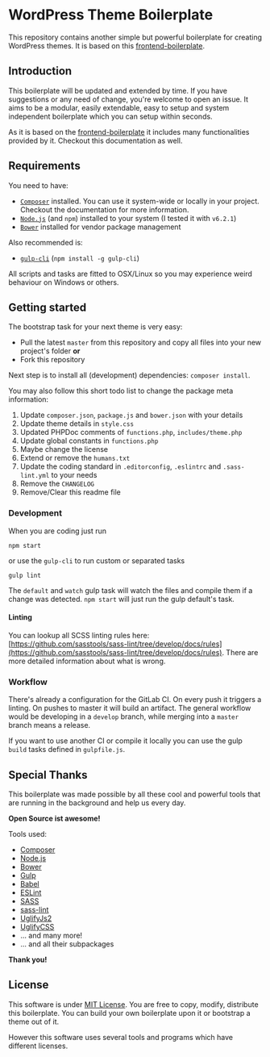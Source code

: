 # WordPress Theme Boilerplate
This repository contains another simple but powerful boilerplate for creating WordPress themes. 
It is based on this [frontend-boilerplate](https://gitlab.com/jdoubleu/frontend-boilerplate). 

## Introduction
This boilerplate will be updated and extended by time. If you have suggestions or any need of change, you're welcome to open an issue.
It aims to be a modular, easily extendable, easy to setup and system independent boilerplate which you can setup within seconds.

As it is based on the [frontend-boilerplate](https://gitlab.com/jdoubleu/frontend-boilerplate) it includes many functionalities provided by it.
Checkout this documentation as well.

## Requirements
You need to have:
* [`Composer`](https://getcomposer.org/) installed. You can use it system-wide or locally in your project. Checkout the documentation for more information.
* [`Node.js`](https://nodejs.org/) (and `npm`) installed to your system (I tested it with `v6.2.1`)
* [`Bower`](https://bower.io/) installed for vendor package management

Also recommended is:
* [`gulp-cli`](https://www.npmjs.com/package/gulp-cli) (`npm install -g gulp-cli`)
  
All scripts and tasks are fitted to OSX/Linux so you may experience weird behaviour on Windows or others.

## Getting started
The bootstrap task for your next theme is very easy:
* Pull the latest `master` from this repository and copy all files into your new project's folder **or**
* Fork this repository

Next step is to install all (development) dependencies: `composer install`.

You may also follow this short todo list to change the package meta information:
1. Update `composer.json`, `package.js` and `bower.json` with your details
2. Update theme details in `style.css`
3. Updated PHPDoc comments of `functions.php`, `includes/theme.php`
4. Update global constants in `functions.php`
5. Maybe change the license
6. Extend or remove the `humans.txt`
7. Update the coding standard in `.editorconfig`, `.eslintrc` and `.sass-lint.yml` to your needs
8. Remove the `CHANGELOG`
9. Remove/Clear this readme file

### Development
When you are coding just run
```
npm start
```
or use the `gulp-cli` to run custom or separated tasks
```
gulp lint
```

The `default` and `watch` gulp task will watch the files and compile them if a change was detected. 
`npm start` will just run the gulp default's task.

#### Linting
You can lookup all SCSS linting rules here: [https://github.com/sasstools/sass-lint/tree/develop/docs/rules](https://github.com/sasstools/sass-lint/tree/develop/docs/rules).
There are more detailed information about what is wrong.

### Workflow
There's already a configuration for the GitLab CI. On every push it triggers a linting.
On pushes to master it will build an artifact. The general workflow would be developing in a `develop` branch, 
while merging into a `master` branch means a release.

If you want to use another CI or compile it locally you can use the gulp `build` tasks defined in `gulpfile.js`.

## Special Thanks
This boilerplate was made possible by all these cool and powerful tools that are running in 
the background and help us every day.
 
**Open Source ist awesome!**

Tools used:
* [Composer](https://getcomposer.org/)
* [Node.js](https://nodejs.org/)
* [Bower](https://bower.io/)
* [Gulp](http://gulpjs.com/)
* [Babel](https://babeljs.io/)
* [ESLint](http://eslint.org/)
* [SASS](http://sass-lang.com/)
* [sass-lint](https://github.com/sasstools/sass-lint)
* [UglifyJs2](https://github.com/mishoo/UglifyJS2)
* [UglifyCSS](https://github.com/fmarcia/UglifyCSS)
* ... and many more!
* ... and all their subpackages

**Thank you!**

## License
This software is under [MIT License](LICENSE). You are free to copy, modify, distribute this boilerplate.
You can build your own boilerplate upon it or bootstrap a theme out of it.

However this software uses several tools and programs which have different licenses. 